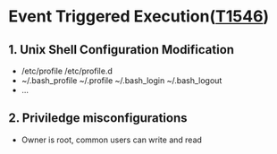 # Event Triggered Execution([T1546](https://attack.mitre.org/techniques/T1546/))

## 1. Unix Shell Configuration Modification

-  /etc/profile   /etc/profile.d
-  ~/.bash_profile  ~/.profile  ~/.bash_login ~/.bash_logout
-  ...

## 2. Priviledge misconfigurations
 - Owner is root, common users can write and read
